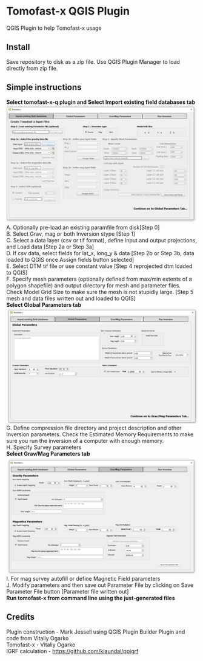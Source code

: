 # Tomofast-x QGIS Plugin
 QGIS Plugin to help Tomofast-x usage
 
## Install
Save repository to disk as a zip file. Use QGIS Plugin Manager to load directly from zip file.

## Simple instructions
**Select tomofast-x-q plugin and Select Import existing field databases tab**
![tomofast dialog tab 1](plugin.png) 
A. Optionally pre-load an existing paramfile from disk[Step 0]      
B. Select Grav, mag or both Inversion stype [Step 1]   
C. Select a data layer (csv or tif format), define input and output projections, and Load data [Step 2a or Step 3a]   
D. If csv data, select fields for lat_x, long_y & data [Step 2b or Step 3b, data loaded to QGIS once Assign fields button selected]   
E. Select DTM tif file or use constant value [Step 4 reprojected dtm loaded to QGIS]   
F. Specify mesh parameters (optionally defined from max/min extents of a polygon shapefile) and output directory for mesh and parameter files. Check Model Grid Size to make sure the mesh is not stupidly large. [Step 5 mesh and data files written out and loaded to QGIS]   
**Select Global Parameters tab**
![tomofast dialog tab 2](plugin2.png) 
G. Define compression file directory and project description and other Inversion parameters. Check the Estimated Memory Requirements to make sure you run the inversion of a computer with enough memory.   
H. Specify Survey parameters   
**Select Grav/Mag Parameters tab**
![tomofast dialog tab 3](plugin3.png) 
I. For mag survey autofill or define Magnetic Field parameters   
J. Modify parameters and then save out Parameter File by clicking on Save Parameter File button [Parameter file written out]   
**Run tomofast-x from command line using the just-generated files**

## Credits    
Plugin construction - Mark Jessell using QGIS Plugin Builder Plugin and code from Vitaliy Ogarko   
Tomofast-x - Vitaliy Ogarko   
IGRF calculation - https://github.com/klaundal/ppigrf  